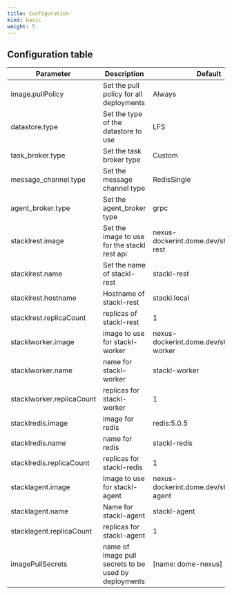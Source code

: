 ```yaml
---
title: Configuration
kind: basic
weight: 5
---
```

## Configuration table

| Parameter | Description | Default |
|------------|------|------|
| image.pullPolicy | Set the pull policy for all deployments  | Always |
| datastore.type | Set the type of the datastore to use | LFS |
| task_broker.type | Set the task broker type | Custom |
| message_channel.type | Set the message channel type | RedisSingle |
| agent_broker.type | Set the agent_broker type | grpc |
| stacklrest.image | Set the image to use for the stackl rest api | nexus-dockerint.dome.dev/stackl/stackl-rest |
| stacklrest.name | Set the name of stackl-rest | stackl-rest |
| stacklrest.hostname | Hostname of stackl-rest | stackl.local |
| stacklrest.replicaCount | replicas of stackl-rest | 1 |
| stacklworker.image | image to use for stackl-worker | nexus-dockerint.dome.dev/stackl/stackl-worker |
| stacklworker.name | name for stackl-worker | stackl-worker |
| stacklworker.replicaCount | replicas for stackl-worker | 1 |
| stacklredis.image | image for redis | redis:5.0.5 |
| stacklredis.name | name for redis | stackl-redis |
| stacklredis.replicaCount | replicas for stackl-redis | 1 |
| stacklagent.image | Image to use for stackl-agent | nexus-dockerint.dome.dev/stackl/stackl-agent |
| stacklagent.name | Name for stackl-agent | stackl-agent |
| stacklagent.replicaCount | replicas for stackl-agent | 1 |
| imagePullSecrets | name of image pull secrets to be used by deployments | [name: dome-nexus] |
